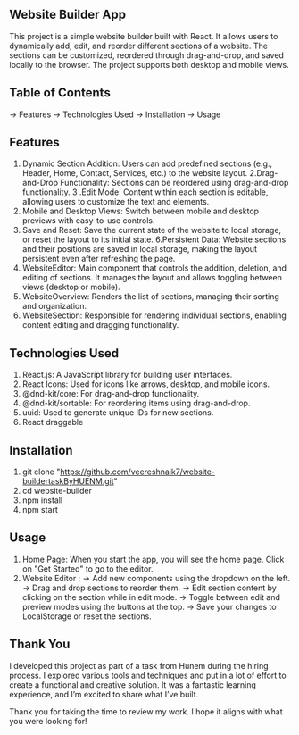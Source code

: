 ## Website Builder App
This project is a simple website builder built with React. It allows users to dynamically add, edit, and reorder different sections of a website. The sections can be customized, reordered through drag-and-drop, and saved locally to the browser. The project supports both desktop and mobile views.

## Table of Contents
-> Features
-> Technologies Used
-> Installation
-> Usage

##  Features
1. Dynamic Section Addition: Users can add predefined sections (e.g., 
   Header, Home, Contact, Services, etc.) to the website layout.
2.Drag-and-Drop Functionality: Sections can be reordered using drag-and-drop functionality.
3 .Edit Mode: Content within each section is editable, allowing users to customize the text and elements.
4. Mobile and Desktop Views: Switch between mobile and desktop previews with easy-to-use controls.
5. Save and Reset: Save the current state of the website to local storage, or reset the layout to its initial state.
6.Persistent Data: Website sections and their positions are saved in local storage, making the layout persistent even after refreshing the page.
7. WebsiteEditor: Main component that controls the addition, deletion, and editing of sections. It manages the layout and allows toggling between views (desktop or mobile).
8. WebsiteOverview: Renders the list of sections, managing their sorting and organization.
9. WebsiteSection: Responsible for rendering individual sections, enabling content editing and dragging functionality.

## Technologies Used
1. React.js: A JavaScript library for building user interfaces.
2. React Icons: Used for icons like arrows, desktop, and mobile icons.
3. @dnd-kit/core: For drag-and-drop functionality.
4. @dnd-kit/sortable: For reordering items using drag-and-drop.
5. uuid: Used to generate unique IDs for new sections.
6. React draggable


## Installation
1. git clone "https://github.com/veereshnaik7/website-buildertaskByHUENM.git"
2. cd website-builder
3. npm install
4. npm start

## Usage
1. Home Page: When you start the app, you will see the home page. Click on "Get Started" to go to the editor.
2. Website Editor :
   -> Add new components using the dropdown on the left.
   -> Drag and drop sections to reorder them.
   -> Edit section content by clicking on the section while in edit mode.
   -> Toggle between edit and preview modes using the buttons at the top.
   -> Save your changes to LocalStorage or reset the sections.

## Thank You
I developed this project as part of a task from Hunem during the hiring process. I explored various tools and techniques and put in a lot of effort to create a functional and creative solution. It was a fantastic learning experience, and I’m excited to share what I’ve built.

Thank you for taking the time to review my work. I hope it aligns with what you were looking for!
